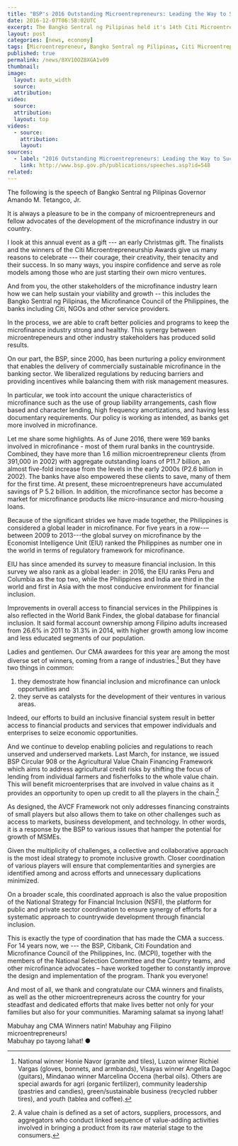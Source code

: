 ```yaml
---
title: "BSP's 2016 Outstanding Microentrepreneurs: Leading the Way to Success"
date: 2016-12-07T06:58:02UTC
excerpt: The Bangko Sentral ng Pilipinas held it's 14th Citi Microentrepreneurship Awards on 6 December 2016 at the BSP Assembly Hall.
layout: post
categories: [news, economy]
tags: [Microentrepreneur, Bangko Sentral ng Pilipinas, Citi Microentrepreneurship Awards]
published: true
permalink: /news/8XV1OOZ8XGA1v09
thumbnail:
image:
  layout: auto_width
  source: 
  attribution: 
video:
  source: 
  attribution: 
  layout: top
videos:
  - source: 
    attribution: 
    layout: 
sources:
  - label: "2016 Outstanding Microentrepreneurs: Leading the Way to Success (Bangko Sentral ng Pilipinas)"
    link: http://www.bsp.gov.ph/publications/speeches.asp?id=548
related:
---
```


The following is the speech of Bangko Sentral ng Pilipinas Governor Amando M. Tetangco, Jr.

It is always a pleasure to be in the company of microentrepreneurs and fellow advocates of the development of the microfinance industry in our country. 

I look at this annual event as a gift --- an early Christmas gift. The finalists and the winners of the Citi Microentrepreneurship Awards give us many reasons to celebrate --- their courage, their creativity, their tenacity and their success. In so many ways, you inspire confidence and serve as role models among those who are just starting their own micro ventures.

And from you, the other stakeholders of the microfinance industry learn how we can help sustain your viability and growth -- this includes the Bangko Sentral ng Pilipinas, the Microfinance Council of the Philippines, the banks including Citi, NGOs and other service providers.

In the process, we are able to craft better policies and programs to keep the microfinance industry strong and healthy. This synergy between microentrepeneurs and   other industry stakeholders has produced solid results.
       
On our part, the BSP, since 2000, has been nurturing a policy environment that enables the delivery of commercially sustainable microfinance in the banking sector. We liberalized regulations by reducing barriers and providing incentives while balancing them with risk management measures.

In particular, we took into account the unique characteristics of microfinance such as the use of group liability arrangements, cash flow based and character lending, high frequency amortizations, and having less documentary requirements. Our policy is working as intended, as banks get more involved in microfinance.

Let me share some highlights. As of June 2016, there were 169 banks involved in microfinance - most of them rural banks in the countryside. Combined, they have more than 1.6 million microentrepreneur clients (from 391,000 in 2002) with aggregate outstanding loans of P11.7 billion, an almost five-fold increase from the levels in the early 2000s (P2.6 billion in 2002). The banks have also empowered these clients to save, many of them for the first time. At present, these microentrepreneurs have accumulated savings of P 5.2 billion. In addition, the microfinance sector has become a market for microfinance products like micro-insurance and micro-housing loans.

Because of the significant strides we have made together, the Philippines is considered a global leader in microfinance. For five years in a row--–between 2009 to 2013---the global survey on microfinance by the Economist Intelligence Unit (EIU) ranked the Philippines as number one in the world in terms of regulatory framework for microfinance.

EIU has since amended its survey to measure financial inclusion. In this survey we also rank as a global leader:  in 2016, the EIU ranks Peru and Columbia as the top two, while the Philippines and India are third in the world and first in Asia with the most conducive environment for financial inclusion.

Improvements in overall access to financial services in the Philippines is also reflected in the World Bank Findex, the global database for financial inclusion. It said formal account ownership among Filipino adults increased from 26.6% in 2011 to 31.3% in 2014, with higher growth among low income and less educated segments of our population.

Ladies and gentlemen. Our CMA awardees for this year are among the most diverse set of winners, coming from a range of industries.[^cma_awardees]  But they have two things in common:

1. they demostrate how financial inclusion and microfinance can unlock opportunities and
2. they serve as catalysts for the development of their ventures in various areas.

Indeed, our efforts to build an inclusive financial system result in better access to financial products and services that empower individuals and enterprises to seize economic opportunities.

And we continue to develop enabling policies and regulations to reach unserved and underserved markets. Last March, for instance, we issued BSP Circular 908 or the Agricultural Value Chain Financing Framework which aims to address agricultural credit risks by shifting the focus of lending from individual farmers and fisherfolks to the whole value chain. This will benefit microenterprises that are involved in value chains as it provides an opportunity to open up credit to all the players in the chain.[^value_chain]

As designed, the AVCF Framework not only addresses financing constraints of small players but also allows them to take on other challenges such as access to markets, business development, and technology. In other words, it is a response by the BSP to various issues that hamper the potential for growth of MSMEs.

Given the multiplicity of challenges, a collective and collaborative approach is the most ideal strategy to promote inclusive growth. Closer coordination of various players will ensure that complementarities and synergies are identified among and across efforts and unnecessary duplications minimized. 

On a broader scale, this coordinated approach is also the value proposition of the National Strategy for Financial Inclusion (NSFI), the platform for public and private sector coordination to ensure synergy of efforts for a systematic approach to countrywide development through financial inclusion. 

This is exactly the type of coordination that has made the CMA a success. For 14 years now, we --- the BSP, Citibank, Citi Foundation and Microfinance Council of the Philippines, Inc. (MCPI), together with the members of the National Selection Committee and the Country teams, and other microfinance advocates – have worked together to constantly improve the design and implementation of the program. Thank you everyone!

And most of all, we thank and congratulate our CMA winners and finalists, as well as the other  microentrepreneurs across the country for your steadfast and dedicated efforts that make lives better not only for your families but also for your communities. Maraming salamat sa inyong lahat!

Mabuhay ang CMA Winners natin! 
Mabuhay ang Filipino microentrepreneurs!  
Mabuhay po tayong lahat!
&#x25cf;

[^cma_awardees]: National winner Honie Navor (granite and tiles), Luzon winner Richiel Vargas (gloves, bonnets, and armbands), Visayas winner Angelita Dagoc (guitars), Mindanao winner Marcelina Occena (herbal oils). Others are special awards for agri (organic fertilizer), community leadership (pastries and candies), green/sustainable business (recycled rubber tires), and youth (tablea and coffee).
[^value_chain]: A value chain is defined as a set of actors, suppliers, processors, and aggregators who conduct linked sequence of value-adding activities involved in bringing a product from its raw material stage to the consumers.